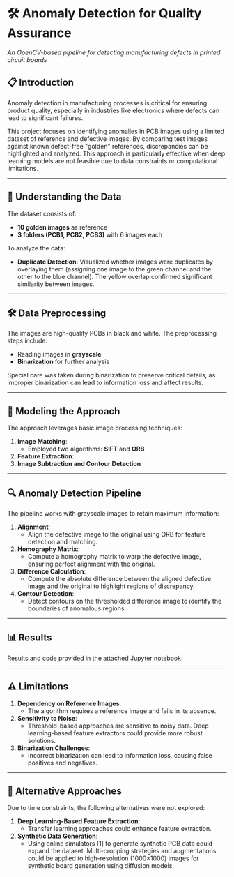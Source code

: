 # 🛠️  Anomaly Detection for Quality Assurance  
*An OpenCV-based pipeline for detecting manufacturing defects in printed circuit boards*

## 📋 Introduction  
Anomaly detection in manufacturing processes is critical for ensuring product quality, especially in industries like electronics where defects can lead to significant failures. 

This project focuses on identifying anomalies in PCB images using a limited dataset of reference and defective images.  By comparing test images against known defect-free "golden" references, discrepancies can be highlighted and analyzed. This approach is particularly effective when deep learning models are not feasible due to data constraints or computational limitations.  

---

## 📂 Understanding the Data  
The dataset consists of:  
- **10 golden images** as reference  
- **3 folders (PCB1, PCB2, PCB3)** with 6 images each  

To analyze the data:  
- **Duplicate Detection**: Visualized whether images were duplicates by overlaying them (assigning one image to the green channel and the other to the blue channel). The yellow overlap confirmed significant similarity between images.  

---

## 🛠️ Data Preprocessing  
The images are high-quality PCBs in black and white. The preprocessing steps include:  
- Reading images in **grayscale**  
- **Binarization** for further analysis  

Special care was taken during binarization to preserve critical details, as improper binarization can lead to information loss and affect results.  

---

## 🚀 Modeling the Approach  
The approach leverages basic image processing techniques:  
1. **Image Matching**:  
   - Employed two algorithms: **SIFT** and **ORB** 
2. **Feature Extraction**:  
3. **Image Subtraction and Contour Detection** 

---

## 🔍 Anomaly Detection Pipeline  
The pipeline works with grayscale images to retain maximum information:  
1. **Alignment**:  
   - Align the defective image to the original using ORB for feature detection and matching.  
2. **Homography Matrix**:  
   - Compute a homography matrix to warp the defective image, ensuring perfect alignment with the original.  
3. **Difference Calculation**:  
   - Compute the absolute difference between the aligned defective image and the original to highlight regions of discrepancy.  
4. **Contour Detection**:  
   - Detect contours on the thresholded difference image to identify the boundaries of anomalous regions.  

---

## 📊 Results  
Results and code provided in the attached Jupyter notebook.  

---

## ⚠️ Limitations  
1. **Dependency on Reference Images**:  
   - The algorithm requires a reference image and fails in its absence.  
2. **Sensitivity to Noise**:  
   - Threshold-based approaches are sensitive to noisy data. Deep learning-based feature extractors could provide more robust solutions.  
3. **Binarization Challenges**:  
   - Incorrect binarization can lead to information loss, causing false positives and negatives.  

---

## 🔄 Alternative Approaches  
Due to time constraints, the following alternatives were not explored:  
1. **Deep Learning-Based Feature Extraction**:  
   - Transfer learning approaches could enhance feature extraction.  
2. **Synthetic Data Generation**:  
   - Using online simulators [1] to generate synthetic PCB data could expand the dataset. Multi-cropping strategies and augmentations could be applied to high-resolution (1000×1000) images for synthetic board generation using diffusion models.   
